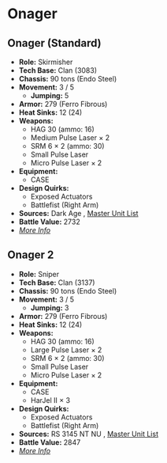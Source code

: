 # Onager 

## Onager (Standard) 

- **Role:** Skirmisher 
- **Tech Base:** Clan (3083) 
- **Chassis:** 90 tons (Endo Steel) 
- **Movement:** 3 / 5 
  - **Jumping:** 5 
- **Armor:** 279 (Ferro Fibrous) 
- **Heat Sinks:** 12 (24) 
- **Weapons:** 
  - HAG 30 (ammo: 16) 
  - Medium Pulse Laser × 2 
  - SRM 6 × 2 (ammo: 30) 
  - Small Pulse Laser 
  - Micro Pulse Laser × 2 
- **Equipment:** 
  - CASE 
- **Design Quirks:** 
  - Exposed Actuators 
  - Battlefist (Right Arm) 
- **Sources:** Dark Age , [Master Unit List](http://masterunitlist.info/Unit/Details/2319/onager-standard) 
- **Battle Value:** 2732 
- [*More Info*](onager/onager_standard.md) 

## Onager 2 

- **Role:** Sniper 
- **Tech Base:** Clan (3137) 
- **Chassis:** 90 tons (Endo Steel) 
- **Movement:** 3 / 5 
  - **Jumping:** 3 
- **Armor:** 279 (Ferro Fibrous) 
- **Heat Sinks:** 12 (24) 
- **Weapons:** 
  - HAG 30 (ammo: 16) 
  - Large Pulse Laser × 2 
  - SRM 6 × 2 (ammo: 30) 
  - Small Pulse Laser 
  - Micro Pulse Laser × 2 
- **Equipment:** 
  - CASE 
  - HarJel II × 3 
- **Design Quirks:** 
  - Exposed Actuators 
  - Battlefist (Right Arm) 
- **Sources:** RS 3145 NT NU , [Master Unit List](http://masterunitlist.info/Unit/Details/6847/onager-2) 
- **Battle Value:** 2847 
- [*More Info*](onager/onager_2.md) 

